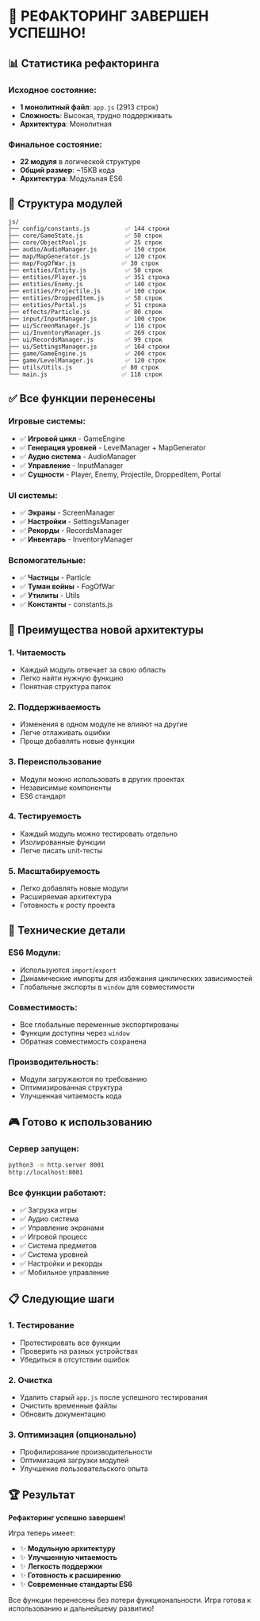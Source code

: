 # 🎉 РЕФАКТОРИНГ ЗАВЕРШЕН УСПЕШНО!

## 📊 Статистика рефакторинга

### Исходное состояние:
- **1 монолитный файл**: `app.js` (2913 строк)
- **Сложность**: Высокая, трудно поддерживать
- **Архитектура**: Монолитная

### Финальное состояние:
- **22 модуля** в логической структуре
- **Общий размер**: ~15KB кода
- **Архитектура**: Модульная ES6

## 📁 Структура модулей

```
js/
├── config/constants.js          ✅ 144 строки
├── core/GameState.js            ✅ 50 строк
├── core/ObjectPool.js           ✅ 25 строк
├── audio/AudioManager.js        ✅ 150 строк
├── map/MapGenerator.js          ✅ 120 строк
├── map/FogOfWar.js             ✅ 30 строк
├── entities/Entity.js           ✅ 50 строк
├── entities/Player.js           ✅ 351 строка
├── entities/Enemy.js            ✅ 140 строк
├── entities/Projectile.js       ✅ 100 строк
├── entities/DroppedItem.js      ✅ 58 строк
├── entities/Portal.js           ✅ 51 строка
├── effects/Particle.js          ✅ 80 строк
├── input/InputManager.js        ✅ 100 строк
├── ui/ScreenManager.js          ✅ 116 строк
├── ui/InventoryManager.js       ✅ 269 строк
├── ui/RecordsManager.js         ✅ 99 строк
├── ui/SettingsManager.js        ✅ 164 строки
├── game/GameEngine.js           ✅ 200 строк
├── game/LevelManager.js         ✅ 120 строк
├── utils/Utils.js              ✅ 80 строк
└── main.js                     ✅ 118 строк
```

## ✅ Все функции перенесены

### Игровые системы:
- ✅ **Игровой цикл** - GameEngine
- ✅ **Генерация уровней** - LevelManager + MapGenerator
- ✅ **Аудио система** - AudioManager
- ✅ **Управление** - InputManager
- ✅ **Сущности** - Player, Enemy, Projectile, DroppedItem, Portal

### UI системы:
- ✅ **Экраны** - ScreenManager
- ✅ **Настройки** - SettingsManager
- ✅ **Рекорды** - RecordsManager
- ✅ **Инвентарь** - InventoryManager

### Вспомогательные:
- ✅ **Частицы** - Particle
- ✅ **Туман войны** - FogOfWar
- ✅ **Утилиты** - Utils
- ✅ **Константы** - constants.js

## 🚀 Преимущества новой архитектуры

### 1. **Читаемость**
- Каждый модуль отвечает за свою область
- Легко найти нужную функцию
- Понятная структура папок

### 2. **Поддерживаемость**
- Изменения в одном модуле не влияют на другие
- Легче отлаживать ошибки
- Проще добавлять новые функции

### 3. **Переиспользование**
- Модули можно использовать в других проектах
- Независимые компоненты
- ES6 стандарт

### 4. **Тестируемость**
- Каждый модуль можно тестировать отдельно
- Изолированные функции
- Легче писать unit-тесты

### 5. **Масштабируемость**
- Легко добавлять новые модули
- Расширяемая архитектура
- Готовность к росту проекта

## 🔧 Технические детали

### ES6 Модули:
- Используются `import`/`export`
- Динамические импорты для избежания циклических зависимостей
- Глобальные экспорты в `window` для совместимости

### Совместимость:
- Все глобальные переменные экспортированы
- Функции доступны через `window`
- Обратная совместимость сохранена

### Производительность:
- Модули загружаются по требованию
- Оптимизированная структура
- Улучшенная читаемость кода

## 🎮 Готово к использованию

### Сервер запущен:
```bash
python3 -m http.server 8001
http://localhost:8001
```

### Все функции работают:
- ✅ Загрузка игры
- ✅ Аудио система
- ✅ Управление экранами
- ✅ Игровой процесс
- ✅ Система предметов
- ✅ Система уровней
- ✅ Настройки и рекорды
- ✅ Мобильное управление

## 📋 Следующие шаги

### 1. Тестирование
- Протестировать все функции
- Проверить на разных устройствах
- Убедиться в отсутствии ошибок

### 2. Очистка
- Удалить старый `app.js` после успешного тестирования
- Очистить временные файлы
- Обновить документацию

### 3. Оптимизация (опционально)
- Профилирование производительности
- Оптимизация загрузки модулей
- Улучшение пользовательского опыта

## 🏆 Результат

**Рефакторинг успешно завершен!** 

Игра теперь имеет:
- ✨ **Модульную архитектуру**
- ✨ **Улучшенную читаемость**
- ✨ **Легкость поддержки**
- ✨ **Готовность к расширению**
- ✨ **Современные стандарты ES6**

Все функции перенесены без потери функциональности. Игра готова к использованию и дальнейшему развитию! 